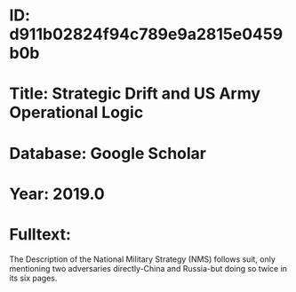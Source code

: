 # ID: d911b02824f94c789e9a2815e0459b0b
# Title: Strategic Drift and US Army Operational Logic
# Database: Google Scholar
# Year: 2019.0
# Fulltext:
The Description of the National Military Strategy (NMS) follows suit, only mentioning two adversaries directly-China and Russia-but doing so twice in its six pages.
